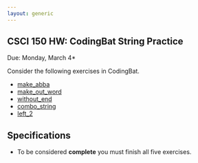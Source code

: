 ```yaml
---
layout: generic
---
```


CSCI 150 HW: CodingBat String Practice
--------------------------------------

Due: Monday, March 4*

Consider the following exercises in CodingBat.

- [make_abba](https://codingbat.com/prob/p182144)
- [make_out_word](https://codingbat.com/prob/p129981)
- [without_end](https://codingbat.com/prob/p138533)
- [combo_string](https://codingbat.com/prob/p194053)
- [left_2](https://codingbat.com/prob/p160545)


## Specifications

- To be considered **complete** you must finish all five exercises.
